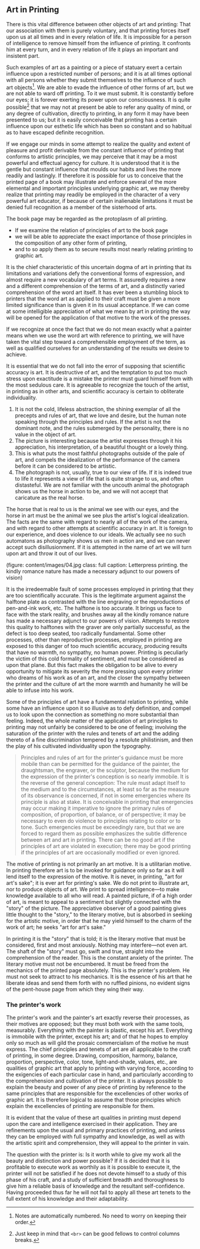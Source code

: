 ## Art in Printing

There is this vital difference between other objects of art and printing: That our association with them is purely voluntary, and that printing forces itself upon us at all times and in every relation of life. It is impossible for a person of intelligence to remove himself from the influence of printing. It confronts him at every turn, and in every relation of life it plays an important and insistent part.

Such examples of art as a painting or a piece of statuary exert a certain influence upon a restricted number of persons; and it is at all times optional with all persons whether they submit themselves to the influence of such art objects[^anothernote]. We are able to evade the influence of other forms of art, but we are not able to ward off printing. To it we must submit. It is constantly before our eyes; it is forever exerting its power upon our consciousness. It is quite possible[^breaks] that we may not at present be able to refer any quality of mind, or any degree of cultivation, directly to printing, in any form it may have been presented to us; but it is easily conceivable that printing has a certain influence upon our esthetic life which has been so constant and so habitual as to have escaped definite recognition.

[^anothernote]: Notes are automatically numbered. No need to worry on keeping their order. 
[^breaks]: Just keep in mind that `<br>` can be good fellows to control columns breaks. 

If we engage our minds in some attempt to realize the quality and extent of pleasure and profit derivable from the constant influence of printing that conforms to artistic principles, we may perceive that it may be a most powerful and effectual agency for culture. It is understood that it is the gentle but constant influence that moulds our habits and lives the more readily and lastingly. If therefore it is possible for us to conceive that the printed page of a book may illustrate and enforce several of the more elemental and important principles underlying graphic art, we may thereby realize that printing may readily be employed in the character of a very powerful art educator, if because of certain inalienable limitations it must be denied full recognition as a member of the sisterhood of arts.

The book page may be regarded as the protoplasm of all printing. 
- If we examine the relation of principles of art to the book page 
- we will be able to appreciate the exact importance of those principles in the composition of any other form of printing, 
- and to so apply them as to secure results most nearly relating printing to graphic art.

It is the chief characteristic of this uncertain dogma of art in printing that its limitations and variations defy the conventional forms of expression, and almost require a new vocabulary of art terms. It assuredly requires a new and a different comprehension of the terms of art, and a distinctly varied comprehension of the word art itself. It has ever been a stumbling block to printers that the word art as applied to their craft must be given a more limited significance than is given it in its usual acceptance. If we can come at some intelligible appreciation of what we mean by art in printing the way will be opened for the application of that motive to the work of the presses.

If we recognize at once the fact that we do not mean exactly what a painter means when we use the word art with reference to printing, we will have taken the vital step toward a comprehensible employment of the term, as well as qualified ourselves for an understanding of the results we desire to achieve.

It is essential that we do not fall into the error of supposing that scientific accuracy is art. It is destructive of art, and the temptation to put too much stress upon exactitude is a mistake the printer must guard himself from with the most sedulous care. It is agreeable to recognize the touch of the artist, in printing as in other arts, and scientific accuracy is certain to obliterate individuality. 
1. It is not the cold, lifeless abstraction, the shining exemplar of all the precepts and rules of art, that we love and desire, but the human note speaking through the principles and rules. If the artist is not the dominant note, and the rules submerged by the personality, there is no value in the object of art. 
2. The picture is interesting because the artist expresses through it his appreciation, his interpretation, of a beautiful thought or a lovely thing. 
3. This is what puts the most faithful photographs outside of the pale of art, and compels the idealization of the performance of the camera before it can be considered to be artistic. 
4. The photograph is not, usually, true to our view of life. If it is indeed true to life it represents a view of life that is quite strange to us, and often distasteful. We are not familiar with the uncouth animal the photograph shows us the horse in action to be, and we will not accept that caricature as the real horse. 

The horse that is real to us is the animal we see with our eyes, and the horse in art must be the animal we see plus the artist's logical idealization. The facts are the same with regard to nearly all of the work of the camera, and with regard to other attempts at scientific accuracy in art. It is foreign to our experience, and does violence to our ideals. We actually see no such automatons as photography shows us men in action are, and we can never accept such disillusionment. If it is attempted in the name of art we will turn upon art and throw it out of our lives.

(figure: content/images/04.jpg class: full caption: Letterpress printing. the kindly romance nature has made a necessary adjunct to our powers of vision)

It is the irredeemable fault of some processes employed in printing that they are too scientifically accurate. This is the legitimate argument against the halftone plate as contrasted with the line engraving or the reproductions of pen-and-ink work, etc. The halftone is too accurate. It brings us face to face with the stark reality, and brushes away all the kindly romance nature has made a necessary adjunct to our powers of vision. Attempts to restore this quality to halftones with the graver are only partially successful, as the defect is too deep seated, too radically fundamental. Some other processes, other than reproductive processes, employed in printing are exposed to this danger of too much scientific accuracy, producing results that have no warmth, no sympathy, no human power. Printing is peculiarly the victim of this cold formality of sentiment, and must be considered as upon that plane. But this fact makes the obligation to be alive to every opportunity to mitigate its severity the more pressing upon every printer who dreams of his work as of an art, and the closer the sympathy between the printer and the culture of art the more warmth and humanity he will be able to infuse into his work.

Some of the principles of art have a fundamental relation to printing, while some have an influence upon it so illusive as to defy definition, and compel us to look upon the connection as something no more substantial than feeling. Indeed, the whole matter of the application of art principles to printing may not unfairly be considered to be one of feeling; involving the saturation of the printer with the rules and tenets of art and the adding thereto of a fine discrimination tempered by a resolute philistinism, and then the play of his cultivated individuality upon the typography.

> Principles and rules of art for the printer's guidance must be more mobile than can be permitted for the guidance of the painter, the draughtsman, the engraver, or the sculptor, because the medium for the expression of the printer's conception is so nearly immobile. It is the reverse of the general conception: The rule must adapt itself to the medium and to the circumstances, at least so far as the measure of its observance is concerned, if not in some emergencies where its principle is also at stake. It is conceivable in printing that emergencies may occur making it imperative to ignore the primary rules of composition, of proportion, of balance, or of perspective; it may be necessary to even do violence to principles relating to color or to tone. Such emergencies must be exceedingly rare, but that we are forced to regard them as possible emphasizes the subtle difference between art and art in printing. There can be no good art if the principles of art are violated in execution; there may be good printing if the principles of art are occasionally modified or even ignored.

The motive of printing is not primarily an art motive. It is a utilitarian motive. In printing therefore art is to be invoked for guidance only so far as it will lend itself to the expression of the motive. It is never, in printing, "art for art's sake"; it is ever art for printing's sake. We do not print to illustrate art, nor to produce objects of art. We print to spread intelligence—to make knowledge available to all who will read. A painted picture, if of a high order of art, is meant to appeal to a sentiment but slightly connected with the "story" of the picture. The appreciative observer of a good painting gives little thought to the "story," to the literary motive, but is absorbed in seeking for the artistic motive, in order that he may yield himself to the charm of the work of art; he seeks "art for art's sake."

In printing it is the "story" that is told; it is the literary motive that must be considered, first and most anxiously. Nothing may interfere—not even art. The shaft of the "story" must go, swift and true, straight into the comprehension of the reader. This is the constant anxiety of the printer. The literary motive must not be encumbered. It must be freed from the mechanics of the printed page absolutely. This is the printer's problem. He must not seek to attract to his mechanics. It is the essence of his art that he liberate ideas and send them forth with no ruffled pinions, no evident signs of the pent-house page from which they wing their way.

### The printer's work

The printer's work and the painter's art exactly reverse their processes, as their motives are opposed; but they must both work with the same tools, measurably. Everything with the painter is plastic, except his art. Everything is immobile with the printer, except his art; and of that he hopes to employ only so much as will gild the prosaic commercialism of the motive he must express. The chief principles and tenets of art are all applicable to the craft of printing, in some degree. Drawing, composition, harmony, balance, proportion, perspective, color, tone, light-and-shade, values, etc., are qualities of graphic art that apply to printing with varying force, according to the exigencies of each particular case in hand, and particularly according to the comprehension and cultivation of the printer. It is always possible to explain the beauty and power of any piece of printing by reference to the same principles that are responsible for the excellencies of other works of graphic art. It is therefore logical to assume that those principles which explain the excellencies of printing are responsible for them.

It is evident that the value of these art qualities in printing must depend upon the care and intelligence exercised in their application. They are refinements upon the usual and primary practices of printing, and unless they can be employed with full sympathy and knowledge, as well as with the artistic spirit and comprehension, they will appeal to the printer in vain.

The question with the printer is: Is it worth while to give my work all the beauty and distinction and power possible? If it is decided that it is profitable to execute work as worthily as it is possible to execute it, the printer will not be satisfied if he does not devote himself to a study of this phase of his craft, and a study of sufficient breadth and thoroughness to give him a reliable basis of knowledge and the resultant self-confidence. Having proceeded thus far he will not fail to apply all these art tenets to the full extent of his knowledge and their adaptability.
